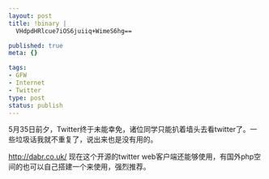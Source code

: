 ```yaml
--- 
layout: post
title: !binary |
  VHdpdHRlcue7iOS6juiiq+WimeS6hg==

published: true
meta: {}

tags: 
- GFW
- Internet
- Twitter
type: post
status: publish
---
```

5月35日前夕，Twitter终于未能幸免，诸位同学只能扒着墙头去看twitter了。一些垃圾话我就不重复了，说出来也是没有用的。

<a title="dabr" href="http://dabr.co.uk/" target="_blank">http://dabr.co.uk/</a> 现在这个开源的twitter web客户端还能够使用，有国外php空间的也可以自己搭建一个来使用，强烈推荐。
